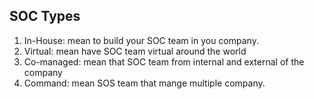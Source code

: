 

## SOC Types
1. In-House: mean to build your SOC team in you company.
2. Virtual: mean have SOC team virtual around the world
3. Co-managed: mean that SOC team from internal and external of the company
4. Command: mean SOS team that mange multiple company.